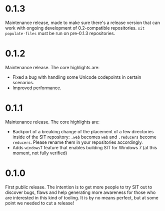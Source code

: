 # 0.1.3

Maintenance release, made to make sure there's a release
version that can work with ongoing development of 0.2-compatible
repositories. `sit populate-files` must be run on pre-0.1.3 repositories.

# 0.1.2

Maintenance release. The core highlights are:

* Fixed a bug with handling some Unicode codepoints in certain
  scenarios.
* Improved performance.

# 0.1.1

Maintenance release. The core highlights are:

* Backport of a breaking change of the placement of a few directories inside
  of the SIT repository: `.web` becomes `web` and `.reducers` become `reducers`.
  Please rename them in your repositories accordingly.
* Adds `windows7` feature that enables building SIT for Windows 7
  (at this moment, not fully verified)

# 0.1.0

First public release. The intention is to get more people to try SIT out
to discover bugs, flaws and help generating more awareness for those who
are interested in this kind of tooling. It is by no means perfect, but
at some point we needed to cut a release!
